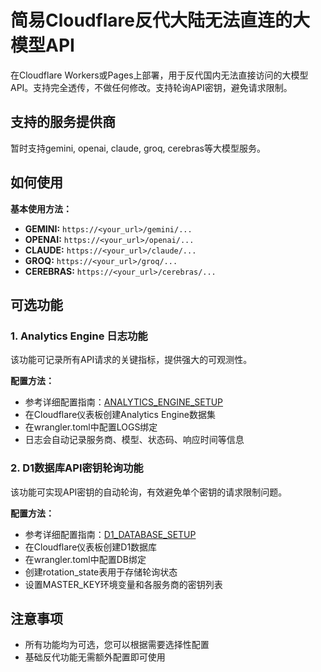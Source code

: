# 简易Cloudflare反代大陆无法直连的大模型API

在Cloudflare Workers或Pages上部署，用于反代国内无法直接访问的大模型API。支持完全透传，不做任何修改。支持轮询API密钥，避免请求限制。

## 支持的服务提供商
暂时支持gemini, openai, claude, groq, cerebras等大模型服务。

## 如何使用
**基本使用方法：**
- **GEMINI:**   `https://<your_url>/gemini/...`
- **OPENAI:**   `https://<your_url>/openai/...`
- **CLAUDE:**   `https://<your_url>/claude/...`
- **GROQ:**     `https://<your_url>/groq/...`
- **CEREBRAS:**  `https://<your_url>/cerebras/...`

## 可选功能

### 1. Analytics Engine 日志功能
该功能可记录所有API请求的关键指标，提供强大的可观测性。

**配置方法：**
- 参考详细配置指南：[ANALYTICS_ENGINE_SETUP](ANALYTICS_ENGINE_SETUP.md)
- 在Cloudflare仪表板创建Analytics Engine数据集
- 在wrangler.toml中配置LOGS绑定
- 日志会自动记录服务商、模型、状态码、响应时间等信息

### 2. D1数据库API密钥轮询功能
该功能可实现API密钥的自动轮询，有效避免单个密钥的请求限制问题。

**配置方法：**
- 参考详细配置指南：[D1_DATABASE_SETUP](D1_DATABASE_SETUP.md)
- 在Cloudflare仪表板创建D1数据库
- 在wrangler.toml中配置DB绑定
- 创建rotation_state表用于存储轮询状态
- 设置MASTER_KEY环境变量和各服务商的密钥列表

## 注意事项
- 所有功能均为可选，您可以根据需要选择性配置
- 基础反代功能无需额外配置即可使用




